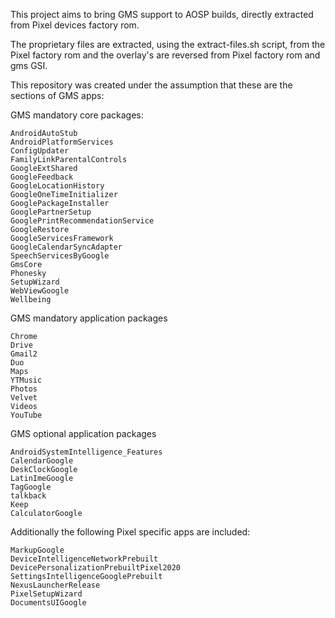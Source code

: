 This project aims to bring GMS support to AOSP builds, directly extracted from Pixel devices factory rom.

The proprietary files are extracted, using the extract-files.sh script, from the Pixel factory rom and the overlay's are reversed from Pixel factory rom and gms GSI.

This repository was created under the assumption that these are the sections of GMS apps:


GMS mandatory core packages:
```
AndroidAutoStub
AndroidPlatformServices
ConfigUpdater
FamilyLinkParentalControls
GoogleExtShared
GoogleFeedback
GoogleLocationHistory
GoogleOneTimeInitializer
GooglePackageInstaller
GooglePartnerSetup
GooglePrintRecommendationService
GoogleRestore
GoogleServicesFramework
GoogleCalendarSyncAdapter
SpeechServicesByGoogle
GmsCore
Phonesky
SetupWizard
WebViewGoogle
Wellbeing
```

GMS mandatory application packages
```
Chrome
Drive
Gmail2
Duo
Maps
YTMusic
Photos
Velvet
Videos
YouTube
```

GMS optional application packages
```
AndroidSystemIntelligence_Features
CalendarGoogle
DeskClockGoogle
LatinImeGoogle
TagGoogle
talkback
Keep
CalculatorGoogle
```

Additionally the following Pixel specific apps are included:
```
MarkupGoogle
DeviceIntelligenceNetworkPrebuilt
DevicePersonalizationPrebuiltPixel2020
SettingsIntelligenceGooglePrebuilt
NexusLauncherRelease
PixelSetupWizard
DocumentsUIGoogle
```
